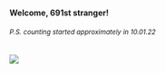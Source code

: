 #### Welcome, 691st stranger!

###### <sup>P.S. counting started approximately in 10.01.22</sup>

<img src="https://kraftwerk28.pp.ua/vcnt.png"></img>
